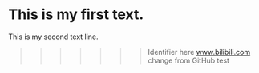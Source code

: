 
This is my first text.
=======
This is my second text line.
>>>>>>> Identifier here
www.bilibili.com
change from GitHub test
